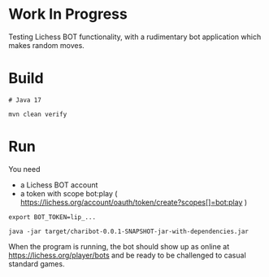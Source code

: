 # Work In Progress

Testing Lichess BOT functionality,
with a rudimentary bot application which makes random moves.

# Build

    # Java 17

    mvn clean verify

# Run

You need
  - a Lichess BOT account
  - a token with scope bot:play ( https://lichess.org/account/oauth/token/create?scopes[]=bot:play )


```
export BOT_TOKEN=lip_...

java -jar target/charibot-0.0.1-SNAPSHOT-jar-with-dependencies.jar
```

When the program is running, the bot should show up as online at
https://lichess.org/player/bots and be ready to be challenged to casual
standard games.


